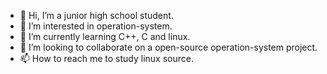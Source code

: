 - 👋 Hi, I’m a junior high school student.
- 👀 I’m interested in operation-system.
- 🌱 I’m currently learning C++, C and linux.
- 💞️ I’m looking to collaborate on a open-source operation-system project.
- 📫 How to reach me to study linux source.

<!---
mrjackdong/mrjackdong is a ✨ special ✨ repository because its `README.md` (this file) appears on your GitHub profile.
You can click the Preview link to take a look at your changes.
--->
